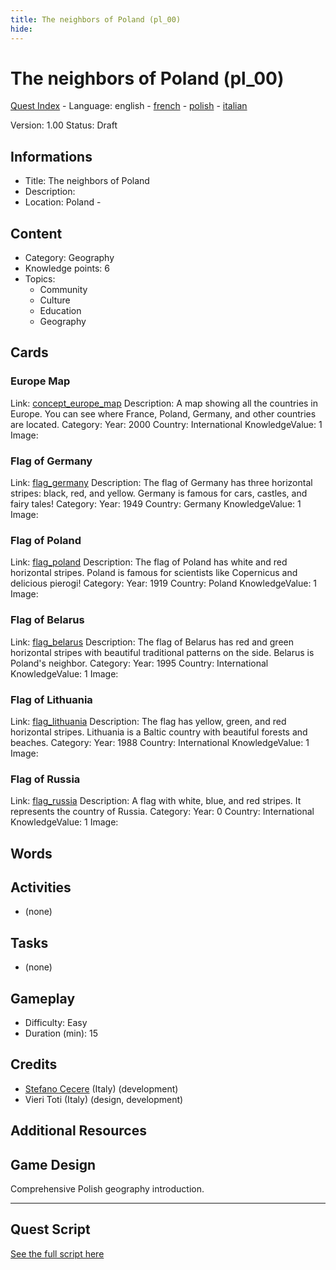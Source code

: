 ```yaml
---
title: The neighbors of Poland (pl_00)
hide:
---
```


# The neighbors of Poland (pl_00)
[Quest Index](./index.md) - Language: english - [french](./pl_00.fr.md) - [polish](./pl_00.pl.md) - [italian](./pl_00.it.md)

Version: 1.00
Status: Draft

## Informations

- Title: The neighbors of Poland
- Description: 
- Location: Poland - 
## Content
- Category: Geography
- Knowledge points: 6
- Topics:
  - Community
  - Culture
  - Education
  - Geography

## Cards
### Europe Map
Link: [concept_europe_map](../cards/index.md#concept_europe_map)
Description: A map showing all the countries in Europe. You can see where France, Poland, Germany, and other countries are located.
Category: 
Year: 2000
Country: International
KnowledgeValue: 1
Image: 

### Flag of Germany
Link: [flag_germany](../cards/index.md#flag_germany)
Description: The flag of Germany has three horizontal stripes: black, red, and yellow. Germany is famous for cars, castles, and fairy tales!
Category: 
Year: 1949
Country: Germany
KnowledgeValue: 1
Image: 

### Flag of Poland
Link: [flag_poland](../cards/index.md#flag_poland)
Description: The flag of Poland has white and red horizontal stripes. Poland is famous for scientists like Copernicus and delicious pierogi!
Category: 
Year: 1919
Country: Poland
KnowledgeValue: 1
Image: 

### Flag of Belarus
Link: [flag_belarus](../cards/index.md#flag_belarus)
Description: The flag of Belarus has red and green horizontal stripes with beautiful traditional patterns on the side. Belarus is Poland's neighbor.
Category: 
Year: 1995
Country: International
KnowledgeValue: 1
Image: 

### Flag of Lithuania
Link: [flag_lithuania](../cards/index.md#flag_lithuania)
Description: The flag has yellow, green, and red horizontal stripes. Lithuania is a Baltic country with beautiful forests and beaches.
Category: 
Year: 1988
Country: International
KnowledgeValue: 1
Image: 

### Flag of Russia
Link: [flag_russia](../cards/index.md#flag_russia)
Description: A flag with white, blue, and red stripes. It represents the country of Russia.
Category: 
Year: 0
Country: International
KnowledgeValue: 1
Image: 

## Words
## Activities
- (none)

## Tasks
- (none)
## Gameplay
- Difficulty: Easy
- Duration (min): 15
## Credits
- [Stefano Cecere](https://stefanocecere.com) (Italy) (development)
- Vieri Toti (Italy) (design, development)

## Additional Resources

## Game Design
Comprehensive Polish geography introduction.


---

## Quest Script

[See the full script here](./pl_00-script.md)
